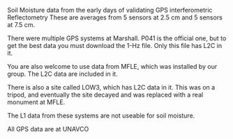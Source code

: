 Soil Moisture data from the early days of validating GPS interferometric Reflectometry
These are averages from 5 sensors at 2.5 cm and 5 sensors at 7.5 cm.

There were multiple GPS systems at Marshall. P041 is the official one, but to get 
the best data you must download the 1-Hz file. Only this file has L2C in it.

You are also welcome to use data from MFLE, which was installed by our group.
The L2C data are included in it.

There is also a site called LOW3, which has L2C data in it.  This was 
on a tripod, and eventually the site decayed and was replaced with a real monument 
at MFLE.

The L1 data from these systems are not useable for soil moisture.

All GPS data are at UNAVCO

